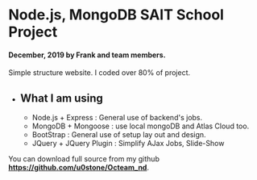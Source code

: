 # Node.js, MongoDB SAIT School Project

#### December, 2019 by Frank and team members.
Simple structure website. I coded over 80% of project.

- ## What I am using
    - Node.js + Express : General use of backend's jobs.
    - MongoDB + Mongoose : use local mongoDB and Atlas Cloud too.
    - BootStrap : General use of setup lay out and design.
    - JQuery + JQuery Plugin : Simplify AJax Jobs, Slide-Show

You can download full source from my github **<https://github.com/u0stone/Octeam_nd>**.
